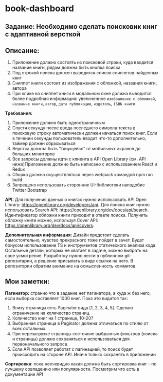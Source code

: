 # book-dashboard
## Задание: Необходимо сделать поисковик книг с адаптивной версткой
 
## Описание:
1. Приложение должно состоять из поисковой строки, куда вводится название книги, рядом должна быть кнопка поиска
2. Под строкой поиска должен выводится список сниппетов найденных книг
3. Сниппет книги состоит из изображения с обложкой, названия книги, автора
4. При клике на сниппет книги в модальном окне должна выводится более подробная информация: увеличенное `изображение с обложкой`, `название книги`, `автор`, `дата публикации`, `издатель`, `ISBN книги`

**Требования:**
1. Приложение должно быть одностраничным
2. Спустя секунду после ввода последнего символа текста в поисковую строку автоматически должен начаться поиск книг. Если в течении секунды пользователь вводит что-то дополнительно, таймер должен сбрасываться
3. Верстка должна быть “тянущейся” от мобильных экранов до больших мониторов
4. Все запросы должны идти с клиента в API Open Library (см. API ниже)Приложение должно быть написано с использованием React и Redux
5. Сборка должна осуществляться через webpack командой npm run build
6. Запрещено использовать сторонние UI-библиотеки наподобие Twitter Bootstrap

**API:**
Для получения данных о книгах нужно использовать API Open Library: https://openlibrary.org/developers/api.
Для поиска книг нужно использовать Search API: https://openlibrary.org/dev/docs/api/search.
Идентификатор обложки книги приходит в ответе поиска. Получить обложку книги можно, используя Cover API: https://openlibrary.org/dev/docs/api/covers.

**Дополнительная информация:**
Дизайн предстоит сделать самостоятельно, чувство прекрасного тоже пойдет в зачет. Будет бонусом использование TS и инструментов статического анализа кода. Остальные детали, которых не хватает в задаче, можно выбрать на свое усмотрение.
Разработку нужно вести в публичном git-репозитарии, а решение присылать в виде ссылки на него. В репозитории обратим внимание на осмысленность коммитов.

 
## Мои заметки:

**Пагинатор:**
странно что в задание нет пагинатора, а куда ж без него, если выборка составляет 1000 книг. Пока это видится так:
1. Внизу страницы есть Paginator вида [1, 2, 3, 4, 5]. Сделаю ограничение на количество страниц.
2. Количество книг на 1 странице, 10-20?
3. Выбранная страница в Paginator должна отличаться по стилю от всех остальных.
4. При перезагрузке страницы состояние выбранных фильтров (поиска и страницы) должно сохраняться и использоваться для первоначального запроса.
5. Если API позволяет работат с пагинацией, то поиск будет происходить на стороне API. Иначе только сохранять в приложении

**Сортировка:**
пока неочевидно какая должна быть сортировка книг - по лучшему совпадению или популярности. Посмотрим что есть в документации API

